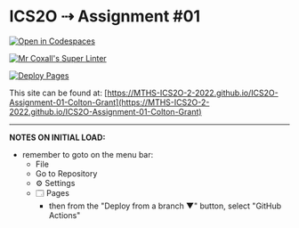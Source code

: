 # ICS2O ⇢ Assignment #01

[![Open in Codespaces](https://classroom.github.com/assets/launch-codespace-f4981d0f882b2a3f0472912d15f9806d57e124e0fc890972558857b51b24a6f9.svg)](https://classroom.github.com/open-in-codespaces?assignment_repo_id=10183049)

[![Mr Coxall's Super Linter](https://github.com/MTHS-ICS2O-2-2022/ICS2O-Assignment-01-Colton-Grant/workflows/Mr%20Coxall's%20Super%20Linter/badge.svg)](https://github.com/MTHS-ICS2O-2-2022/ICS2O-Assignment-01-Colton-Grant/actions)

[![Deploy Pages](https://github.com/MTHS-ICS2O-2-2022/ICS2O-Assignment-01-Colton-Grant/workflows/Deploy%20Pages/badge.svg)](https://github.com/MTHS-ICS2O-2-2022/ICS2O-Assignment-01-Colton-Grant/actions)

This site can be found at: [https://MTHS-ICS2O-2-2022.github.io/ICS2O-Assignment-01-Colton-Grant](https://MTHS-ICS2O-2-2022.github.io/ICS2O-Assignment-01-Colton-Grant)

---

**NOTES ON INITIAL LOAD:**
- remember to goto on the menu bar:
  - File
  - Go to Repository
  - ⚙ Settings
  - 🗔 Pages
    - then from the "Deploy from a branch ▼" button, select "GitHub Actions"
